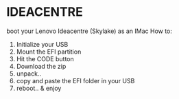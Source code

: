 # IDEACENTRE
boot your Lenovo Ideacentre (Skylake) as an IMac
How to:
1) Initialize your USB
2) Mount the EFI partition
3) Hit the CODE button
4) Download the zip
5) unpack..
6) copy and paste the EFI folder in your USB
7) reboot.. & enjoy
